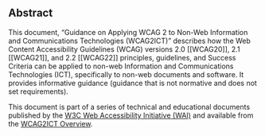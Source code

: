 Abstract
--------

This document, “Guidance on Applying WCAG 2 to Non-Web Information and Communications Technologies (WCAG2ICT)” describes how the Web Content Accessibility Guidelines (WCAG) versions 2.0 \[\[WCAG20\]\], 2.1 \[\[WCAG21\]\], and 2.2 \[\[WCAG22\]\] principles, guidelines, and Success Criteria can be applied to non-web Information and Communications Technologies (ICT), specifically to non-web documents and software. It provides informative guidance (guidance that is not normative and does not set requirements).

This document is part of a series of technical and educational documents published by the [W3C Web Accessibility Initiative (WAI)](http://www.w3.org/WAI/) and available from the [WCAG2ICT Overview](http://www.w3.org/WAI/standards-guidelines/wcag/non-web-ict/).
